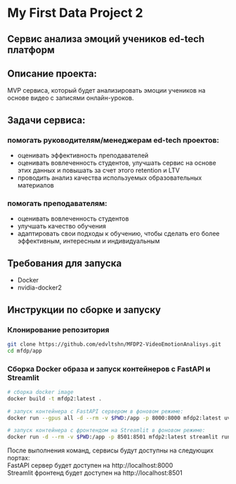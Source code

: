 # My First Data Project 2

## Сервис анализа эмоций учеников ed-tech платформ

## Описание проекта:
MVP сервиса, который будет анализировать эмоции учеников на основе видео с записями онлайн-уроков.

## Задачи сервиса:
### помогать руководителям/менеджерам ed-tech проектов:
- оценивать эффективность преподавателей
- оценивать вовлеченность студентов, улучшать сервис на основе этих данных и повышать за счет этого retention и LTV
- проводить анализ качества используемых образовательных материалов

### помогать преподавателям:
- оценивать вовлеченность студентов
- улучшать качество обучения
- адаптировать свои подходы к обучению, чтобы сделать его более эффективным, интересным и индивидуальным

## Требования для запуска
- Docker 
- nvidia-docker2
## Инструкции по сборке и запуску

### Клонирование репозитория

```bash
git clone https://github.com/edvltshn/MFDP2-VideoEmotionAnalisys.git
cd mfdp/app
```

### Сборка Docker образа и запуск контейнеров с FastAPI и Streamlit
```bash
# сборка docker image
docker build -t mfdp2:latest .

# запуск контейнера с FastAPI сервером в фоновом режиме:
docker run --gpus all -d --rm -v $PWD:/app -p 8000:8000 mfdp2:latest uvicorn main:app --host 0.0.0.0 --port 8000

# запуск контейнера с фронтендом на Streamlit в фоновом режиме:
docker run -d --rm -v $PWD:/app -p 8501:8501 mfdp2:latest streamlit run app.py
```

После выполнения команд, сервисы будут доступны на следующих портах:  
FastAPI сервер будет доступен на http://localhost:8000  
Streamlit фронтенд будет доступен на http://localhost:8501  
